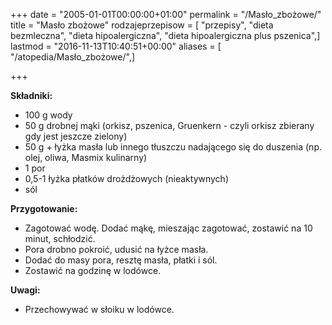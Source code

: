+++
date = "2005-01-01T00:00:00+01:00"
permalink = "/Masło_zbożowe/"
title = "Masło zbożowe"
rodzajeprzepisow = [ "przepisy", "dieta bezmleczna", "dieta hipoalergiczna", "dieta hipoalergiczna plus pszenica",]
lastmod = "2016-11-13T10:40:51+00:00"
aliases = [ "/atopedia/Masło_zbożowe/",]

+++

**Składniki:**

-   100 g wody
-   50 g drobnej mąki (orkisz, pszenica, Gruenkern - czyli orkisz zbierany gdy jest jeszcze zielony)
-   50 g + łyżka masła lub innego tłuszczu nadającego się do duszenia (np. olej, oliwa, Masmix kulinarny)
-   1 por
-   0,5-1 łyżka płatków drożdżowych (nieaktywnych)
-   sól

**Przygotowanie:**

-   Zagotować wodę. Dodać mąkę, mieszając zagotować, zostawić na 10 minut, schłodzić.
-   Pora drobno pokroić, udusić na łyżce masła.
-   Dodać do masy pora, resztę masła, płatki i sól.
-   Zostawić na godzinę w lodówce.

**Uwagi:**

-   Przechowywać w słoiku w lodówce.
